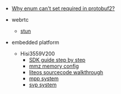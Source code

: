 - [Why enum can't set required in protobuf2?](protobuf2_why_enum_cannot_used_as_required)

- webrtc
  - [stun](stun_protocol.md)

- embedded platform
  - Hisi3559V200
    - [SDK guide step by step](hisi3559_sdk_step_by_step.md)
    - [mmz memory config]()
    - [liteos sourcecode walkthrough]()
    - [mpp system]()
    - [svp system]()
